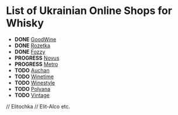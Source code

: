 # List of Ukrainian Online Shops for Whisky

- **DONE** [GoodWine](http://goodwine.com.ua/)
- **DONE** [Rozetka](http://rozetka.com)
- **DONE** [Fozzy](http://fozzy.zakaz.ua)
- **PROGRESS** [Novus](http://novus.zakaz.ua) 
- **PROGRESS** [Metro](http://metro.zakaz.ua)
- **TODO** [Auchan](http://auchan.zakaz.ua)
- **TODO** [Winetime](http://winetime.com.ua/)
- **TODO** [Winestyle](http://winestyle.com.ua/)
- **TODO** [Polyana](https://www.polyana.ua/catalog/11543/)
- **TODO** [Vintage](http://vintagemarket.com.ua/)

// Elitochka
// Elit-Alco etc.
